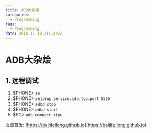 ```yaml
---
title: ADB大杂烩
categories:
  - Programming
tags:
  - Programming
date: 2018-12-10 21:12:02
---
```


# ADB大杂烩

## 1. 远程调试

1. $PHONE> `su`
2. $PHONE> `setprop service.adb.tcp.port 5555`
3. $PHONE> `adbd stop`
4. $PHONE> `adbd start`
5. $PC> `adb connect <ip>`

<!--more-->

文章首发: [https://baijifeilong.github.io](https://baijifeilong.github.io)
